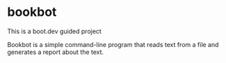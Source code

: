 # bookbot

This is a boot.dev guided project

Bookbot is a simple command-line program that reads text from a file and generates a report about the text.

